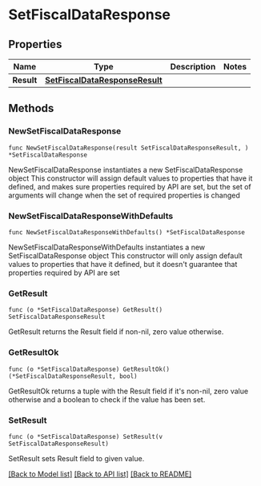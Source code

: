 # SetFiscalDataResponse

## Properties

Name | Type | Description | Notes
------------ | ------------- | ------------- | -------------
**Result** | [**SetFiscalDataResponseResult**](SetFiscalDataResponseResult.md) |  | 

## Methods

### NewSetFiscalDataResponse

`func NewSetFiscalDataResponse(result SetFiscalDataResponseResult, ) *SetFiscalDataResponse`

NewSetFiscalDataResponse instantiates a new SetFiscalDataResponse object
This constructor will assign default values to properties that have it defined,
and makes sure properties required by API are set, but the set of arguments
will change when the set of required properties is changed

### NewSetFiscalDataResponseWithDefaults

`func NewSetFiscalDataResponseWithDefaults() *SetFiscalDataResponse`

NewSetFiscalDataResponseWithDefaults instantiates a new SetFiscalDataResponse object
This constructor will only assign default values to properties that have it defined,
but it doesn't guarantee that properties required by API are set

### GetResult

`func (o *SetFiscalDataResponse) GetResult() SetFiscalDataResponseResult`

GetResult returns the Result field if non-nil, zero value otherwise.

### GetResultOk

`func (o *SetFiscalDataResponse) GetResultOk() (*SetFiscalDataResponseResult, bool)`

GetResultOk returns a tuple with the Result field if it's non-nil, zero value otherwise
and a boolean to check if the value has been set.

### SetResult

`func (o *SetFiscalDataResponse) SetResult(v SetFiscalDataResponseResult)`

SetResult sets Result field to given value.



[[Back to Model list]](../README.md#documentation-for-models) [[Back to API list]](../README.md#documentation-for-api-endpoints) [[Back to README]](../README.md)


